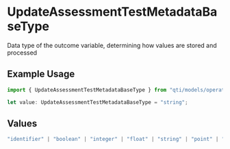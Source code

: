 # UpdateAssessmentTestMetadataBaseType

Data type of the outcome variable, determining how values are stored and processed

## Example Usage

```typescript
import { UpdateAssessmentTestMetadataBaseType } from "qti/models/operations";

let value: UpdateAssessmentTestMetadataBaseType = "string";
```

## Values

```typescript
"identifier" | "boolean" | "integer" | "float" | "string" | "point" | "pair" | "directedPair" | "duration" | "file" | "uri"
```